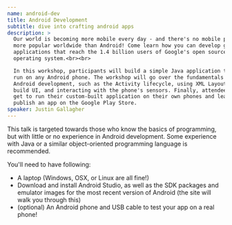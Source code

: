 ```yaml
---
name: android-dev
title: Android Development
subtitle: dive into crafting android apps
description: >
  Our world is becoming more mobile every day - and there's no mobile platform
  more popular worldwide than Android! Come learn how you can develop great
  applications that reach the 1.4 billion users of Google's open source
  operating system.<br><br>

  In this workshop, participants will build a simple Java application that can
  run on any Android phone. The workshop will go over the fundamentals of
  Android development, such as the Activity lifecycle, using XML Layouts to
  build UI, and interacting with the phone's sensors. Finally, attendees will
  get to run their custom-built application on their own phones and learn how to
  publish an app on the Google Play Store.
speaker: Justin Gallagher
---
```


This talk is targeted towards those who know the basics of programming, but with
little or no experience in Android development. Some experience with Java or a
similar object-oriented programming language is recommended.

You'll need to have following:

- A laptop (Windows, OSX, or Linux are all fine!)
- Download and install Android Studio, as well as the SDK packages and emulator
  images for the most recent version of Android (the site will walk you through
  this)
- (optional) An Android phone and USB cable to test your app on a real phone!
